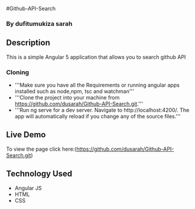 #Github-API-Search

### By dufitumukiza sarah

## Description
This is a simple Angular 5 application that allows you to search github API

### Cloning
+ '''Make sure you have all the Requirements or running angular apps installed such as node,npm, tsc and watchman'''
+ '''Clone the project into your machine from https://github.com/dusarah/Github-API-Search.git.'''
+ '''Run ng serve for a dev server. Navigate to http://localhost:4200/. The app will automatically reload if you change any of the source files.'''


## Live Demo
To view the page click here:(https://github.com/dusarah/Github-API-Search.git)

## Technology Used
+ Angular JS
+ HTML 
+ CSS
